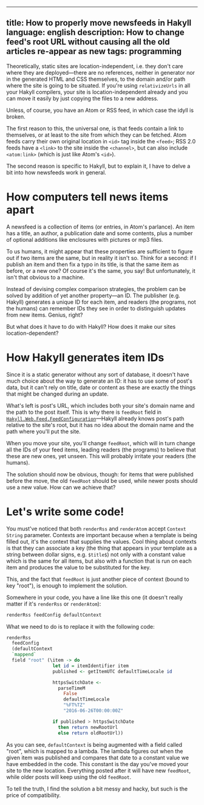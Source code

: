 ----
title: How to properly move newsfeeds in Hakyll
language: english
description: How to change feed's root URL without causing all the old articles
    re-appear as new
tags: programming
----

Theoretically, static sites are location-independent, i.e. they don't care where
they are deployed—there are no references, neither in generator nor in the
generated HTML and CSS themselves, to the domain and/or path where the site is
going to be situated. If you're using `relativizeUrls` in all your Hakyll
compilers, your site is location-independent already and you can move it easily
by just copying the files to a new address.

Unless, of course, you have an Atom or RSS feed, in which case the idyll is
broken.

The first reason to this, the universal one, is that feeds contain a link to
themselves, or at least to the site from which they can be fetched. Atom feeds
carry their own original location in `<id>` tag inside the `<feed>`; RSS 2.0
feeds have a `<link>` to the site inside the `<channel>`, but can also include
`<atom:link>` (which is just like Atom's `<id>`).

The second reason is specific to Hakyll, but to explain it, I have to delve
a bit into how newsfeeds work in general.

# How computers tell news items apart

A newsfeed is a collection of items (or entries, in Atom's parlance). An item
has a title, an author, a publication date and some contents, plus a number of
optional additions like enclosures with pictures or mp3 files.

To us humans, it might appear that these properties are sufficient to figure out
if two items are the same, but in reality it isn't so. Think for a second: if
I publish an item and then fix a typo in its title, is that the same item as
before, or a new one? Of course it's the same, you say! But unfortunately, it
isn't that obvious to a machine.

Instead of devising complex comparison strategies, the problem can be solved by
addition of yet another property—an ID. The publisher (e.g. Hakyll) generates
a unique ID for each item, and readers (the programs, not the humans) can
remember IDs they see in order to distinguish updates from new items. Genius,
right?

But what does it have to do with Hakyll? How does it make our sites
location-dependent?

# How Hakyll generates item IDs

Since it is a static generator without any sort of database, it doesn't have
much choice about the way to generate an ID: it has to use some of post's data,
but it can't rely on title, date or content as these are exactly the things that
might be changed during an update.

What's left is post's URL, which includes both your site's domain name and the
path to the post itself. This is why there is `feedRoot` field in
[`Hakyll.Web.Feed.FeedConfiguration`][feedconfiguration]—Hakyll already knows
post's path relative to the site's root, but it has no idea about the domain
name and the path where you'll put the site.

When you move your site, you'll change `feedRoot`, which will in turn change all
the IDs of your feed items, leading readers (the programs) to believe that these
are new ones, yet unseen. This will probably irritate your readers (the humans).

The solution should now be obvious, though: for items that were published before
the move, the old `feedRoot` should be used, while newer posts should use a new
value. How can we achieve that?

# Let's write some code!

You must've noticed that both `renderRss` and `renderAtom` accept `Context
String` parameter. Contexts are important because when a template is being
filled out, it's the context that supplies the values. Cool thing about contexts
is that they can associate a key (the thing that appears in your template as
a string between dollar signs, e.g. `$title$`) not only with a constant value
which is the same for all items, but also with a function that is run on each
item and produces the value to be substituted for the key.

This, and the fact that `feedRoot` is just another piece of context (bound to
key "root"), is enough to implement the solution.

Somewhere in your code, you have a line like this one (it doesn't really matter
if it's `renderRss` or `renderAtom`):

```haskell
renderRss feedConfig defaultContext
```

What we need to do is to replace it with the following code:

```haskell
renderRss
  feedConfig
  (defaultContext
  `mappend`
  field "root" (\item -> do
                 let id = itemIdentifier item
                 published <- getItemUTC defaultTimeLocale id

                 httpsSwitchDate <-
                   parseTimeM
                     False
                     defaultTimeLocale
                     "%FT%TZ"
                     "2016-06-26T00:00:00Z"

                 if published > httpsSwitchDate
                   then return newRootUrl
                   else return oldRootUrl))
```

As you can see, `defaultContext` is being augmented with a field called "root",
which is mapped to a lambda. The lambda figures out when the given item was
published and compares that date to a constant value we have embedded in the
code. This constant is the day you've moved your site to the new location.
Everything posted after it will have new `feedRoot`, while older posts will keep
using the old `feedRoot`.

To tell the truth, I find the solution a bit messy and hacky, but such is the
price of compatibility.

[feedconfiguration]: https://hackage.haskell.org/package/hakyll-4.7.5.1/docs/Hakyll-Web-Feed.html#t:FeedConfiguration
